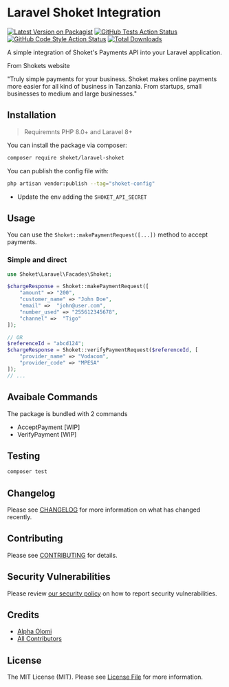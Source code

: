 # Laravel Shoket Integration

[![Latest Version on Packagist](https://img.shields.io/packagist/v/shoket/laravel-shoket.svg?style=flat-square)](https://packagist.org/packages/shoket/laravel-shoket)
[![GitHub Tests Action Status](https://img.shields.io/github/workflow/status/alphaolomi/laravel-shoket/run-tests?label=tests)](https://github.com/alphaolomi/laravel-shoket/actions?query=workflow%3Arun-tests+branch%3Amain)
[![GitHub Code Style Action Status](https://img.shields.io/github/workflow/status/alphaolomi/laravel-shoket/Check%20&%20fix%20styling?label=code%20style)](https://github.com/shoket/laravel-shoket/actions?query=workflow%3A"Check+%26+fix+styling"+branch%3Amain)
[![Total Downloads](https://img.shields.io/packagist/dt/shoket/laravel-shoket.svg?style=flat-square)](https://packagist.org/packages/shoket/laravel-shoket)

A simple integration of Shoket's Payments API into your Laravel application.

From Shokets website

"Truly simple payments for your business.
Shoket makes online payments more easier for all kind of business in Tanzania. From startups, small businesses to medium and large businesses."

## Installation
> Requiremnts PHP 8.0+ and Laravel 8+

You can install the package via composer:

```bash
composer require shoket/laravel-shoket
```

<!-- You can publish and run the migrations with:

```bash
php artisan vendor:publish --tag="laravel-shoket-migrations"
php artisan migrate
``` -->

You can publish the config file with:

```bash
php artisan vendor:publish --tag="shoket-config"
```


- Update the env adding the `SHOKET_API_SECRET`

<!-- This is the contents of the published config file:

```php
return [
    // ...
];
``` -->

## Usage

You can use the `Shoket::makePaymentRequest([...])` method to accept payments.
### Simple and direct
```php
use Shoket\Laravel\Facades\Shoket;

$chargeResponse = Shoket::makePaymentRequest([
    "amount" => "200",
    "customer_name" => "John Doe",
    "email" =>  "john@user.com",
    "number_used" => "255612345678",
    "channel" =>  "Tigo"
]);

// OR
$referenceId = "abcd124";
$chargeResponse = Shoket::verifyPaymentRequest($referenceId, [
    "provider_name" => "Vodacom",
    "provider_code" => "MPESA"
]);
// ...
```

## Avaibale Commands

The package is bundled with 2 commands

- AcceptPayment [WIP]
- VerifyPayment [WIP]

## Testing

```bash
composer test
```

## Changelog

Please see [CHANGELOG](CHANGELOG.md) for more information on what has changed recently.

## Contributing

Please see [CONTRIBUTING](.github/CONTRIBUTING.md) for details.

## Security Vulnerabilities

Please review [our security policy](../../security/policy) on how to report security vulnerabilities.

## Credits

-   [Alpha Olomi](https://github.com/alphaolomi)
-   [All Contributors](../../contributors)

## License

The MIT License (MIT). Please see [License File](LICENSE.md) for more information.
